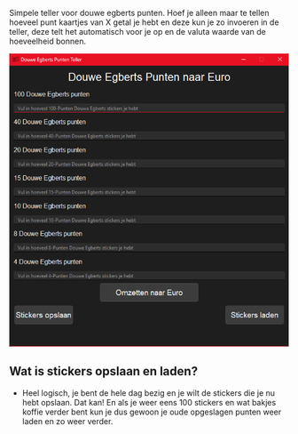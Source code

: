 Simpele teller voor douwe egberts punten. Hoef je alleen maar te tellen hoeveel punt kaartjes van X getal je hebt en deze kun je zo invoeren in de teller, deze telt het automatisch voor je op en de valuta waarde van de hoeveelheid bonnen.


![Foto](https://github.com/RIPP3R1337/Douwe-Egberts-PuntenTeller/blob/main/afbeelding_2024-10-10_230137174.png)


## Wat is stickers opslaan en laden?

- Heel logisch, je bent de hele dag bezig en je wilt de stickers die je nu hebt opslaan. Dat kan! En als je weer eens 100 stickers en wat bakjes koffie verder bent kun je dus gewoon je oude opgeslagen punten weer laden en zo weer verder.
